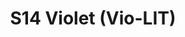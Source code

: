 ---
title: S14 Violet (Vio-LIT)
permalink: "/teams/s14-violet"
members:
- " Bobby Bosfield- Captain"
- " Matt Pearce - QB"
- Aaron Thomas
- Chris Ferreira
- Chris Rybicki
- Derek Brown
- Gregg Lillenfield
- James Carter
- Kestin Aull
- Max Rothschild
- Micah Morris
- Remington Layne
- Sam Brown
- Tyler Crowe
teamid: 5107
name: S14 Violet
color: Vio-LIT
division: ''
---